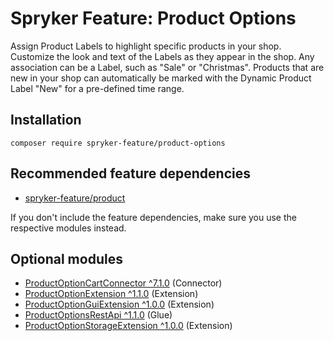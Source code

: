 # Spryker Feature: Product Options

Assign Product Labels to highlight specific products in your shop. Customize the look and text of the Labels as they appear in the shop. Any association can be a Label, such as "Sale" or "Christmas". Products that are new in your shop can automatically be marked with the Dynamic Product Label "New" for a pre-defined time range.

## Installation

```
composer require spryker-feature/product-options
```

## Recommended feature dependencies
- [spryker-feature/product](https://github.com/spryker-feature/product)

If you don't include the feature dependencies, make sure you use the respective modules instead.

## Optional modules
- [ProductOptionCartConnector ^7.1.0](https://github.com/spryker/product-option-cart-connector) (Connector)
- [ProductOptionExtension ^1.1.0](https://github.com/spryker/product-option-extension) (Extension)
- [ProductOptionGuiExtension ^1.0.0](https://github.com/spryker/product-option-gui-extension) (Extension)
- [ProductOptionsRestApi ^1.1.0](https://github.com/spryker/product-options-rest-api) (Glue)
- [ProductOptionStorageExtension ^1.0.0](https://github.com/spryker/product-option-storage-extension) (Extension)
